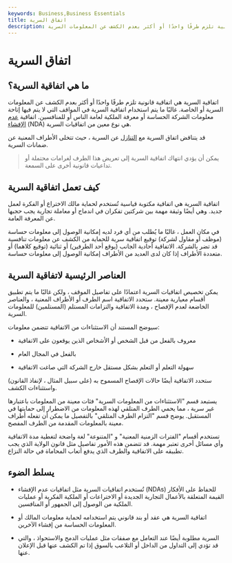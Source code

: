 ```yaml
---
keywords: Business,Business Essentials
title: اتفاق السرية
description: اتفاقية السرية هي اتفاقية قانونية تلزم طرفًا واحدًا أو أكثر بعدم الكشف عن المعلومات السرية.
---
```


# اتفاق السرية
## ما هي اتفاقية السرية؟

اتفاقية السرية هي اتفاقية قانونية تلزم طرفًا واحدًا أو أكثر بعدم الكشف عن المعلومات السرية أو الخاصة. غالبًا ما يتم استخدام اتفاقية السرية في المواقف التي لا يتم فيها إتاحة معلومات الشركة الحساسة أو معرفة الملكية لعامة الناس أو للمنافسين. اتفاقية [عدم](/nda) [الإفشاء](/nda) (NDA) هي نوع معين من اتفاقيات السرية.

قد يتناقض اتفاق السرية مع [التنازل](/waiver) عن السرية ، حيث تتخلى الأطراف المعنية عن ضمانات السرية.

> يمكن أن يؤدي انتهاك اتفاقية السرية إلى تعريض هذا الطرف لغرامات محتملة أو تداعيات قانونية أخرى على السمعة.

>

## كيف تعمل اتفاقية السرية

اتفاقية السرية هي اتفاقية مكتوبة قياسية تُستخدم لحماية مالك الاختراع أو الفكرة لعمل جديد. وهي أيضًا وثيقة مهمة بين شركتين تفكران في اندماج أو معاملة تجارية يجب حجبها عن المعرفة العامة.

في مكان العمل ، غالبًا ما يُطلب من أي فرد لديه إمكانية الوصول إلى معلومات حساسة (موظف أو مقاول لشركة) توقيع اتفاقية سرية للحماية من الكشف عن معلومات تنافسية قد تضر بالشركة. الاتفاقية أحادية الجانب (يوقع أحد الطرفين) أو ثنائية (توقيع كلاهما) أو متعددة الأطراف إذا كان لدى العديد من الأطراف إمكانية الوصول إلى معلومات حساسة.

## العناصر الرئيسية لاتفاقية السرية

يمكن تخصيص اتفاقيات السرية اعتمادًا على تفاصيل الموقف ، ولكن غالبًا ما يتم تطبيق أقسام معيارية معينة. ستحدد الاتفاقية اسم الطرف أو الأطراف المعنية ، والعناصر الخاضعة لعدم الإفصاح ، ومدة الاتفاقية والتزامات المستلم (المستلمين) للمعلومات السرية.

سيوضح المستند أن الاستثناءات من الاتفاقية تتضمن معلومات:

- معروف بالفعل من قبل الشخص أو الأشخاص الذين يوقعون على الاتفاقية

- بالفعل في المجال العام

- سهولة التعلم أو التعلم بشكل مستقل خارج الشركة التي صاغت الاتفاقية

ستحدد الاتفاقية أيضًا حالات الإفصاح المسموح به (على سبيل المثال ، لإنفاذ القانون) واستثناءات الكشف.

يستبعد قسم "الاستثناءات من المعلومات السرية" فئات معينة من المعلومات باعتبارها غير سرية ، مما يحمي الطرف المتلقي لهذه المعلومات من الاضطرار إلى حمايتها في المستقبل. يوضح قسم "التزام الطرف المتلقي" بالتفصيل ما يمكن أن تفعله أطراف معينة بالمعلومات المقدمة من الطرف المفصح.

تستخدم أقسام "الفترات الزمنية المعنية" و "المتنوعة" لغة واضحة لتغطية مدة الاتفاقية وأي مسائل أخرى تعتبر مهمة. قد تتضمن هذه الأمور تفاصيل مثل قانون الولاية الذي يجب تطبيقه على الاتفاقية والطرف الذي يدفع أتعاب المحاماة في حالة النزاع.

## يسلط الضوء

- تُستخدم اتفاقيات السرية مثل اتفاقيات عدم الإفشاء (NDAs) للحفاظ على الأفكار القيمة المتعلقة بالأعمال التجارية الجديدة أو الاختراعات أو الملكية الفكرية أو عمليات الملكية من الوصول إلى الجمهور أو المنافسين.

- اتفاقية السرية هي عقد أو بند قانوني يتم استخدامه لحماية معلومات المالك أو المعلومات الحساسة من إفشاء الآخرين.

- السرية مطلوبة أيضًا عند التعامل مع صفقات مثل عمليات الدمج والاستحواذ ، والتي قد تؤدي إلى التداول من الداخل أو التلاعب بالسوق إذا تم الكشف عنها قبل الإعلان عنها.

